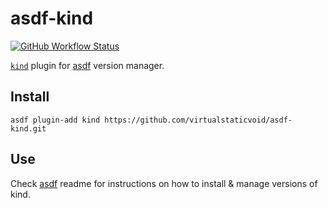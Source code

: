 # asdf-kind

[![GitHub Workflow Status](https://img.shields.io/github/workflow/status/virtualstaticvoid/asdf-kind/Main%20Workflow?style=flat-square)](https://github.com/virtualstaticvoid/asdf-kind/actions)

[`kind`][util] plugin for [asdf](https://github.com/asdf-vm/asdf) version manager.

## Install

```
asdf plugin-add kind https://github.com/virtualstaticvoid/asdf-kind.git
```

## Use

Check [asdf](https://github.com/asdf-vm/asdf) readme for instructions on how to install & manage versions of kind.

[util]: https://github.com/kubernetes-sigs/kind
